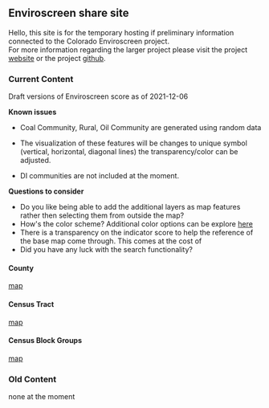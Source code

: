 

## Enviroscreen share site
Hello, this site is for the temporary hosting if preliminary information connected to the Colorado Enviroscreen project.
<br>
For more information regarding the larger project please visit the project [website](https://cdphe.colorado.gov/enviroscreen) or the project [github](https://github.com/GeospatialCentroid/Colorado-EnviroScreen).


### Current Content

Draft versions of Enviroscreen score as of 2021-12-06

**Known issues**

- Coal Community, Rural, Oil Community are generated using random data
- The visualization of these features will be changes to unique symbol (vertical, horizontal, diagonal lines) the transparency/color can be adjusted.

- DI communities are not included at the moment.

**Questions to consider**

- Do you like being able to add the additional layers as map features rather then selecting them from outside the map?
- How's the color scheme? Additional color options can be explore [here](https://colorbrewer2.org/#type=sequential&scheme=BuGn&n=3)
- There is a transparency on the indicator score to help the reference of the base map come through. This comes at the cost of
- Did you have any luck with the search functionality?  

#### County
[map](https://geospatialcentroid.github.io/enviroscreen/countyMap.html)

#### Census Tract  
[map](https://geospatialcentroid.github.io/enviroscreen/censusTrackMap.html)


#### Census Block Groups
[map](https://geospatialcentroid.github.io/enviroscreen/censusBlockGroupMap.html)


### Old Content
none at the moment
